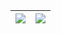 <!-- ## Hi there 👋 -->

| <a href="https://github.com/anuraghazra/github-readme-stats"><img align="center" src="https://github-readme-stats-git-main-qiujie8092916s-projects.vercel.app/api?username=qiujie8092916&count_private=true&show_icons=true&theme=one_dark_pro&hide_title=false&hide_rank=false&show_owner=true" /></a> | <a href="https://github.com/anuraghazra/convoychat"><img align="center" src="https://github-readme-stats-git-main-qiujie8092916s-projects.vercel.app/api/top-langs/?username=qiujie8092916&layout=compact&theme=one_dark_pro" /></a> |
| ------------- | ------------- |
<!--
**qiujie8092916/qiujie8092916** is a ✨ _special_ ✨ repository because its `README.md` (this file) appears on your GitHub profile.

Here are some ideas to get you started:

- 🔭 I’m currently working on ...
- 🌱 I’m currently learning ...
- 👯 I’m looking to collaborate on ...
- 🤔 I’m looking for help with ...
- 💬 Ask me about ...
- 📫 How to reach me: ...
- 😄 Pronouns: ...
- ⚡ Fun fact: ...
-->
